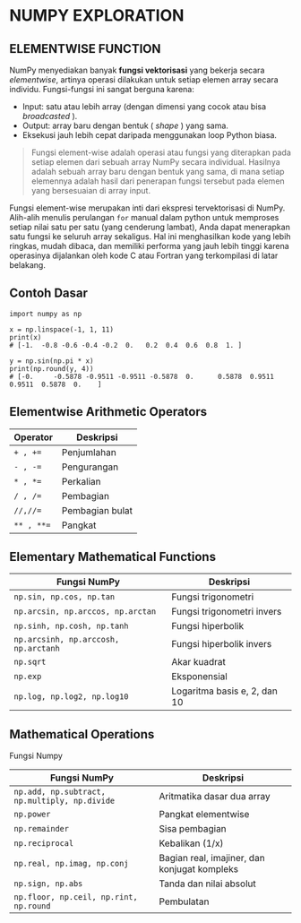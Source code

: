 # **NUMPY EXPLORATION**

## ELEMENTWISE FUNCTION
NumPy menyediakan banyak **fungsi vektorisasi** yang bekerja secara *elementwise*, artinya operasi dilakukan untuk setiap elemen array secara individu. Fungsi-fungsi ini sangat berguna karena:

* Input: satu atau lebih array (dengan dimensi yang cocok atau bisa  *broadcasted* ).
* Output: array baru dengan bentuk ( *shape* ) yang sama.
* Eksekusi jauh lebih cepat daripada menggunakan loop Python biasa.

> Fungsi element-wise adalah operasi atau fungsi yang diterapkan pada setiap elemen dari sebuah array NumPy secara individual. Hasilnya adalah sebuah array baru dengan bentuk yang sama, di mana setiap elemennya adalah hasil dari penerapan fungsi tersebut pada elemen yang bersesuaian di array input.

Fungsi element-wise merupakan inti dari ekspresi tervektorisasi di NumPy. Alih-alih menulis perulangan `for` manual dalam python untuk memproses setiap nilai satu per satu (yang cenderung lambat), Anda dapat menerapkan satu fungsi ke seluruh array sekaligus. Hal ini menghasilkan kode yang lebih ringkas, mudah dibaca, dan memiliki performa yang jauh lebih tinggi karena operasinya dijalankan oleh kode C atau Fortran yang terkompilasi di latar belakang.

## Contoh Dasar

```
import numpy as np

x = np.linspace(-1, 1, 11)
print(x)
# [-1.  -0.8 -0.6 -0.4 -0.2  0.   0.2  0.4  0.6  0.8  1. ]

y = np.sin(np.pi * x)
print(np.round(y, 4))
# [-0.     -0.5878 -0.9511 -0.9511 -0.5878  0.      0.5878  0.9511  0.9511  0.5878  0.    ]

```

## Elementwise Arithmetic Operators

| Operator     | Deskripsi       |
| ------------ | --------------- |
| `+ , +=`   | Penjumlahan     |
| `- , -=`   | Pengurangan     |
| `* , *=`   | Perkalian       |
| `/ , /=`   | Pembagian       |
| `//,//=`   | Pembagian bulat |
| `** , **=` | Pangkat         |

## Elementary Mathematical Functions

| Fungsi NumPy                           | Deskripsi                    |
| -------------------------------------- | ---------------------------- |
| `np.sin, np.cos, np.tan`             | Fungsi trigonometri          |
| `np.arcsin, np.arccos, np.arctan`    | Fungsi trigonometri invers   |
| `np.sinh, np.cosh, np.tanh`          | Fungsi hiperbolik            |
| `np.arcsinh, np.arccosh, np.arctanh` | Fungsi hiperbolik invers     |
| `np.sqrt`                            | Akar kuadrat                 |
| `np.exp`                             | Eksponensial                 |
| `np.log, np.log2, np.log10`          | Logaritma basis e, 2, dan 10 |

## Mathematical Operations

Fungsi Numpy

| Fungsi NumPy                                    | Deskripsi                                    |
| ----------------------------------------------- | -------------------------------------------- |
| `np.add, np.subtract, np.multiply, np.divide` | Aritmatika dasar dua array                   |
| `np.power`                                    | Pangkat elementwise                          |
| `np.remainder`                                | Sisa pembagian                               |
| `np.reciprocal`                               | Kebalikan (1/x)                              |
| `np.real, np.imag, np.conj`                   | Bagian real, imajiner, dan konjugat kompleks |
| `np.sign, np.abs`                             | Tanda dan nilai absolut                      |
| `np.floor, np.ceil, np.rint, np.round`        | Pembulatan                                   |
